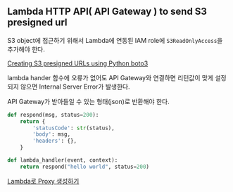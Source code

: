## Lambda HTTP API( API Gateway ) to send S3 presigned url

S3 object에 접근하기 위해서 Lambda에 연동된 IAM role에 `S3ReadOnlyAccess`을 추가해야 한다.

[Creating S3 presigned URLs using Python boto3](https://www.middlewareinventory.com/blog/s3-presigned-urls-boto3-aws-lambda/)


lambda hander 함수에 오류가 없어도 API Gateway와 연결하면 리턴값이 맞게 설정되지 않으면 Internal Server Error가 발생한다.

API Gateway가 받아들일 수 있는 형태(json)로 반환해야 한다. 

```python
def respond(msg, status=200):
    return {
        'statusCode': str(status),
        'body': msg,
        'headers': {},
    }

def lambda_handler(event, context):        
    return respond("hello world", status=200)
```

[Lambda로 Proxy 생성하기](https://bablabs.tistory.com/39)